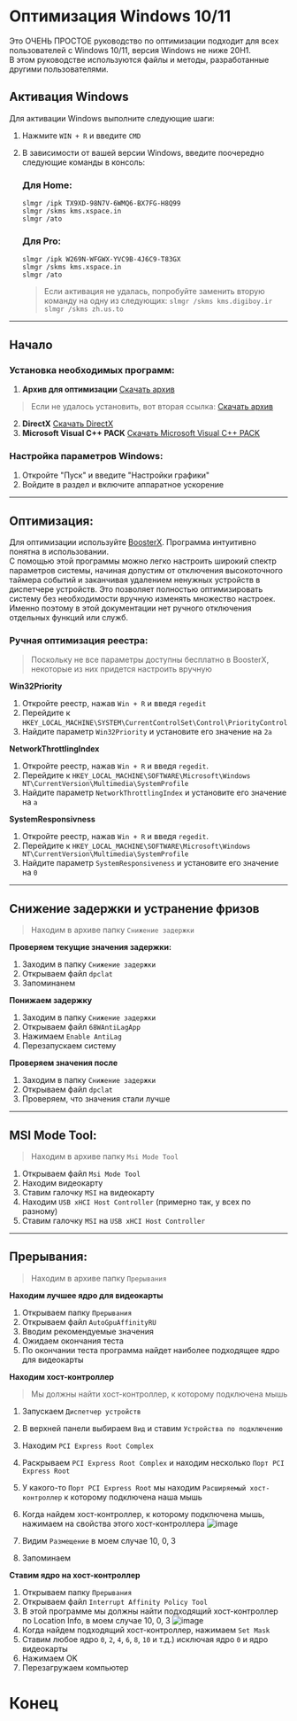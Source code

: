 # Оптимизация Windows 10/11
Это ОЧЕНЬ ПРОСТОЕ руководство по оптимизации подходит для всех пользователей с Windows 10/11, версия Windows не ниже 20H1. <br>
В этом руководстве используются файлы и методы, разработанные другими пользователями.

## Активация Windows

Для активации Windows выполните следующие шаги:

1. Нажмите `WIN + R` и введите `CMD`
2. В зависимости от вашей версии Windows, введите поочередно следующие команды в консоль:

   ### Для Home:
   ```
   slmgr /ipk TX9XD-98N7V-6WMQ6-BX7FG-H8Q99
   slmgr /skms kms.xspace.in
   slmgr /ato
   ```
   ### Для Pro:
   ```
   slmgr /ipk W269N-WFGWX-YVC9B-4J6C9-T83GX
   slmgr /skms kms.xspace.in   
   slmgr /ato
   ```
     > Если активация не удалась, попробуйте заменить вторую команду на одну из следующих:
       ```slmgr /skms kms.digiboy.ir```
       ```slmgr /skms zh.us.to```

<hr>

## Начало
### Установка необходимых программ:

1. **Архив для оптимизации** [Скачать архив](https://github.com/uzyanbaev/minimum-latency-windows/files/14055996/optimization.zip)
> Если не удалось установить, вот вторая ссылка: [Скачать архив](https://drive.google.com/file/d/1IQX7x9KiDELF0Ze8mvYjV2JSp9eUBuro/view?usp=sharing)

2. **DirectX**
[Скачать DirectX](https://www.microsoft.com/ru-ru/download/details.aspx?id=35)
3. **Microsoft Visual C++ PACK**
[Скачать Microsoft Visual C++ PACK](https://github.com/abbodi1406/vcredist/releases/tag/v0.77.0)

### Настройка параметров Windows:

1. Откройте "Пуск" и введите "Настройки графики"
2. Войдите в раздел и включите аппаратное ускорение

<hr>

## Оптимизация:
Для оптимизации используйте [BoosterX](https://boosterx.org/ru/). Программа интуитивно понятна в использовании. <br>
С помощью этой программы можно легко настроить широкий спектр параметров системы, начиная допустим от отключения высокоточного таймера событий и заканчивая удалением ненужных устройств в диспетчере устройств. Это позволяет полностью оптимизировать систему без необходимости вручную изменять множество настроек. Именно поэтому в этой документации нет ручного отключения отдельных функций или служб.
### Ручная оптимизация реестра:
> Поскольку не все параметры доступны бесплатно в BoosterX, некоторые из них придется настроить вручную

**Win32Priority**
  1. Откройте реестр, нажав `Win + R` и введя `regedit`
  2. Перейдите к `HKEY_LOCAL_MACHINE\SYSTEM\CurrentControlSet\Control\PriorityControl`
  3. Найдите параметр `Win32Priority` и установите его значение на `2a`

**NetworkThrottlingIndex**
  1. Откройте реестр, нажав `Win + R` и введя `regedit`.
  2. Перейдите к `HKEY_LOCAL_MACHINE\SOFTWARE\Microsoft\Windows NT\CurrentVersion\Multimedia\SystemProfile`
  3. Найдите параметр `NetworkThrottlingIndex` и установите его значение на `a`
 
**SystemResponsivness**
  1. Откройте реестр, нажав `Win + R` и введя `regedit`.
  2. Перейдите к `HKEY_LOCAL_MACHINE\SOFTWARE\Microsoft\Windows NT\CurrentVersion\Multimedia\SystemProfile`
  3. Найдите параметр `SystemResponsiveness` и установите его значение на `0`

<hr>

## Снижение задержки и устранение фризов
> Находим в архиве папку `Снижение задержки`

**Проверяем текущие значения задержки:**
  1. Заходим в папку `Снижение задержки`
  2. Открываем файл `dpclat`
  3. Запоминанем
     
**Понижаем задержку**
  1. Заходим в папку `Снижение задержки`
  2. Открываем файл `68WAntiLagApp`
  3. Нажимаем `Enable AntiLag`
  4. Перезапускаем систему
     
**Проверяем значения после**
  1. Заходим в папку `Снижение задержки`
  2. Открываем файл `dpclat`
  3. Проверяем, что значения стали лучше

<hr>

## MSI Mode Tool:
> Находим в архиве папку `Msi Mode Tool`

1. Открываем файл `Msi Mode Tool`
2. Находим видеокарту
3. Ставим галочку `MSI` на видеокарту
4. Находим `USB xHCI Host Controller` (примерно так, у всех по разному)
5. Ставим галочку `MSI` на `USB xHCI Host Controller`

<hr>

## Прерывания:
> Находим в архиве папку `Прерывания`

**Находим лучшее ядро для видеокарты**
1. Открываем папку `Прерывания`
2. Открываем файл `AutoGpuAffinityRU`
3. Вводим рекомендуемые значения
4. Ожидаем окончания теста
5. По окончании теста программа найдет наиболее подходящее ядро для видеокарты

**Находим хост-контроллер**
> Мы должны найти хост-контроллер, к которому подключена мышь

1. Запускаем `Диспетчер устройств`
2. В верхней панели выбираем `Вид` и ставим `Устройства по подключению`
3. Находим `PCI Express Root Complex`
4. Раскрываем `PCI Express Root Complex` и находим несколько `Порт PCI Express Root`
5. У какого-то `Порт PCI Express Root` мы находим `Расширяемый хост-контроллер` к которому подключена наша мышь
6. Когда найдем хост-контроллер, к которому подключена мышь, нажимаем на свойства этого хост-контроллера
![image](https://github.com/uzyanbaev/minimum-latency-windows/assets/108973583/300e2342-030b-4322-b67c-9a07cf6e1067)

7. Видим `Размещение` в моем случае 10, 0, 3
8. Запоминаем

**Ставим ядро на хост-контроллер**
1. Открываем папку `Прерывания`
2. Открываем файл `Interrupt Affinity Policy Tool`
3. В этой программе мы должны найти подходящий хост-контроллер по Location Info, в моем случае 10, 0, 3
![image](https://github.com/uzyanbaev/minimum-latency-windows/assets/108973583/b53bd767-1dea-4294-8915-06f2ce4f59b4)
4. Когда найдем подходящий хост-контроллер, нажимаем `Set Mask`
5. Ставим любое ядро `0`, `2`, `4`, `6`, `8`, `10` и т.д.) исключая ядро `0` и ядро видеокарты
6. Нажимаем OK
7. Перезагружаем компьютер

# Конец
